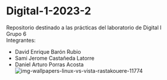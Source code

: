 # Digital-1-2023-2
Repositorio destinado a las prácticas del laboratorio de Digital I  
Grupo 6  
Integrantes:  
* David Enrique Barón Rubio  
* Sami Jerome Castañeda Latorre  
* Daniel Arturo Porras Acosta   
![img-wallpapers-linux-vs-vista-rastakouere-11774](https://github.com/Daniel-Porras/Digital-1-2023-2/assets/73449036/3c500e14-41e9-4ab9-a901-c75c9b9bfff8)
